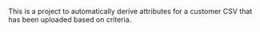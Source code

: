 This is a project to automatically derive attributes for a customer CSV that has been uploaded based on criteria. 
